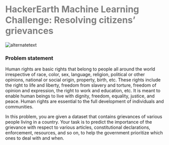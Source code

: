<h1 style="color:gray;">HackerEarth Machine Learning Challenge: Resolving citizens’ grievances</h1>

<img src="https://media-fastly.hackerearth.com/media/hackathon/hackerearth-machine-learning-challenge-predict-grievance-importance/images/bb67dfa04b-FB_HumanRights.jpg" alt="alternatetext">

<h3> Problem statement </h3>
Human rights are basic rights that belong to people all around the world irrespective of race, color, sex, language, religion, political or other opinions, national or social origin, property, birth, etc. These rights include the right to life and liberty, freedom from slavery and torture, freedom of opinion and expression, the right to work and education, etc. It is meant to enable human beings to live with dignity, freedom, equality, justice, and peace. Human rights are essential to the full development of individuals and communities.

In this problem, you are given a dataset that contains grievances of various people living in a country. Your task is to predict the importance of the grievance with respect to various articles, constitutional declarations, enforcement, resources, and so on, to help the government prioritize which ones to deal with and when.
